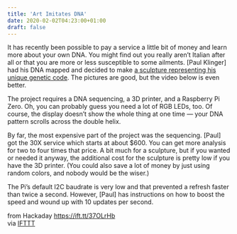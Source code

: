 ```yaml
---
title: 'Art Imitates DNA'
date: 2020-02-02T04:23:00+01:00
draft: false
---
```


It has recently been possible to pay a service a little bit of money and learn more about your own DNA. You might find out you really aren’t Italian after all or that you are more or less susceptible to some ailments. \[Paul Klinger\] had his DNA mapped and decided to make [a sculpture representing his unique genetic code](https://github.com/PaulKlinger/dna-sculpture). The pictures are good, but the video below is even better.

The project requires a DNA sequencing, a 3D printer, and a Raspberry Pi Zero. Oh, you can probably guess you need a lot of RGB LEDs, too. Of course, the display doesn’t show the whole thing at one time — your DNA pattern scrolls across the double helix.

By far, the most expensive part of the project was the sequencing. \[Paul\] got the 30X service which starts at about $600. You can get more analysis for two to four times that price. A bit much for a sculpture, but if you wanted or needed it anyway, the additional cost for the sculpture is pretty low if you have the 3D printer. (You could also save a lot of money by just using random colors, and nobody would be the wiser.)

The Pi’s default I2C baudrate is very low and that prevented a refresh faster than twice a second. However, \[Paul\] has instructions on how to boost the speed and wound up with 10 updates per second.

  
  
from Hackaday https://ift.tt/37OLrHb  
via [IFTTT](https://ifttt.com/?ref=da&site=blogger)